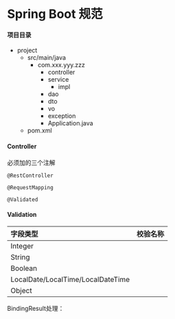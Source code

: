 # Spring Boot 规范

#### 项目目录

* project
  * src/main/java
    * com.xxx.yyy.zzz
      * controller
      * service
        * impl
      * dao
      * dto
      * vo
      * exception
      * Application.java
  * pom.xml

#### Controller

必须加的三个注解

`@RestController`

`@RequestMapping`

`@Validated`

#### Validation

| 字段类型 | 校验名称 |
| :--- | :--- |
| Integer |  |
| String |  |
| Boolean |  |
| LocalDate/LocalTime/LocalDateTime |  |
| Object |  |



BindingResult处理：



